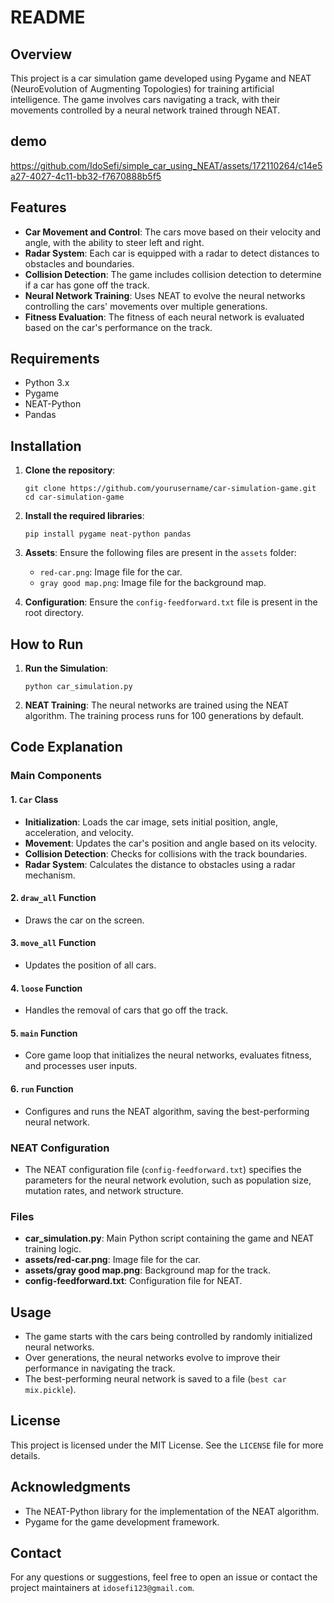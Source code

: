 # README

## Overview

This project is a car simulation game developed using Pygame and NEAT (NeuroEvolution of Augmenting Topologies) for training artificial intelligence. The game involves cars navigating a track, with their movements controlled by a neural network trained through NEAT.

## demo


https://github.com/IdoSefi/simple_car_using_NEAT/assets/172110264/c14e5a27-4027-4c11-bb32-f7670888b5f5



## Features

- **Car Movement and Control**: The cars move based on their velocity and angle, with the ability to steer left and right.
- **Radar System**: Each car is equipped with a radar to detect distances to obstacles and boundaries.
- **Collision Detection**: The game includes collision detection to determine if a car has gone off the track.
- **Neural Network Training**: Uses NEAT to evolve the neural networks controlling the cars' movements over multiple generations.
- **Fitness Evaluation**: The fitness of each neural network is evaluated based on the car's performance on the track.

## Requirements

- Python 3.x
- Pygame
- NEAT-Python
- Pandas

## Installation

1. **Clone the repository**:
   ```
   git clone https://github.com/yourusername/car-simulation-game.git
   cd car-simulation-game
   ```

2. **Install the required libraries**:
   ```
   pip install pygame neat-python pandas
   ```

3. **Assets**: Ensure the following files are present in the `assets` folder:
   - `red-car.png`: Image file for the car.
   - `gray good map.png`: Image file for the background map.

4. **Configuration**: Ensure the `config-feedforward.txt` file is present in the root directory.

## How to Run

1. **Run the Simulation**:
   ```
   python car_simulation.py
   ```

2. **NEAT Training**: The neural networks are trained using the NEAT algorithm. The training process runs for 100 generations by default.

## Code Explanation

### Main Components

#### 1. `Car` Class
- **Initialization**: Loads the car image, sets initial position, angle, acceleration, and velocity.
- **Movement**: Updates the car's position and angle based on its velocity.
- **Collision Detection**: Checks for collisions with the track boundaries.
- **Radar System**: Calculates the distance to obstacles using a radar mechanism.

#### 2. `draw_all` Function
- Draws the car on the screen.

#### 3. `move_all` Function
- Updates the position of all cars.

#### 4. `loose` Function
- Handles the removal of cars that go off the track.

#### 5. `main` Function
- Core game loop that initializes the neural networks, evaluates fitness, and processes user inputs.

#### 6. `run` Function
- Configures and runs the NEAT algorithm, saving the best-performing neural network.

### NEAT Configuration
- The NEAT configuration file (`config-feedforward.txt`) specifies the parameters for the neural network evolution, such as population size, mutation rates, and network structure.

### Files
- **car_simulation.py**: Main Python script containing the game and NEAT training logic.
- **assets/red-car.png**: Image file for the car.
- **assets/gray good map.png**: Background map for the track.
- **config-feedforward.txt**: Configuration file for NEAT.

## Usage

- The game starts with the cars being controlled by randomly initialized neural networks.
- Over generations, the neural networks evolve to improve their performance in navigating the track.
- The best-performing neural network is saved to a file (`best car mix.pickle`).

## License

This project is licensed under the MIT License. See the `LICENSE` file for more details.

## Acknowledgments

- The NEAT-Python library for the implementation of the NEAT algorithm.
- Pygame for the game development framework.

## Contact

For any questions or suggestions, feel free to open an issue or contact the project maintainers at `idosefi123@gmail.com`.
